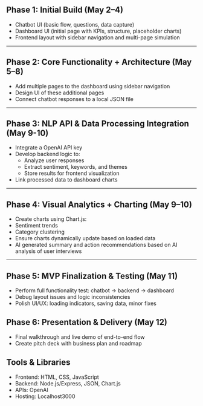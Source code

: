 ## Phase 1: Initial Build (May 2–4) 
- Chatbot UI (basic flow, questions, data capture)
- Dashboard UI (initial page with KPIs, structure, placeholder charts)
- Frontend layout with sidebar navigation and multi-page simulation

---

## Phase 2: Core Functionality + Architecture (May 5–8)
- Add multiple pages to the dashboard using sidebar navigation
- Design UI of these additional pages
- Connect chatbot responses to a local JSON file

---

## Phase 3: NLP API & Data Processing Integration (May 9-10)
- Integrate a OpenAI API key
- Develop backend logic to:
  - Analyze user responses
  - Extract sentiment, keywords, and themes
  - Store results for frontend visualization
- Link processed data to dashboard charts

---

## Phase 4: Visual Analytics + Charting (May 9–10)
- Create charts using Chart.js:
- Sentiment trends
- Category clustering
- Ensure charts dynamically update based on loaded data
- AI generated summary and action recommendations based on AI analysis of user interviews

---

## Phase 5: MVP Finalization & Testing (May 11)

- Perform full functionality test: chatbot → backend → dashboard
- Debug layout issues and logic inconsistencies
- Polish UI/UX: loading indicators, saving data, minor fixes


## Phase 6: Presentation & Delivery (May 12)

- Final walkthrough and live demo of end-to-end flow
- Create pitch deck with business plan and roadmap


## Tools & Libraries

- Frontend: HTML, CSS, JavaScript
- Backend: Node.js/Express, JSON, Chart.js
- APIs: OpenAI
- Hosting: Localhost3000